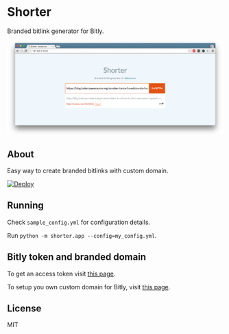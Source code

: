 # Shorter

Branded bitlink generator for Bitly.

![Screenshot](./screenshot.png)

## About

Easy way to create branded bitlinks with custom domain.

[![Deploy](https://www.herokucdn.com/deploy/button.svg)](https://heroku.com/deploy?template=https://github.com/ButecoOpenSource/shorter)

## Running

Check `sample_config.yml` for configuration details.

Run `python -m shorter.app --config=my_config.yml`.

## Bitly token and branded domain

To get an access token visit [this page](https://bitly.com/a/oauth_apps).

To setup you own custom domain for Bitly, visit [this page](https://bitly.com/a/settings/advanced).

## License

MIT
